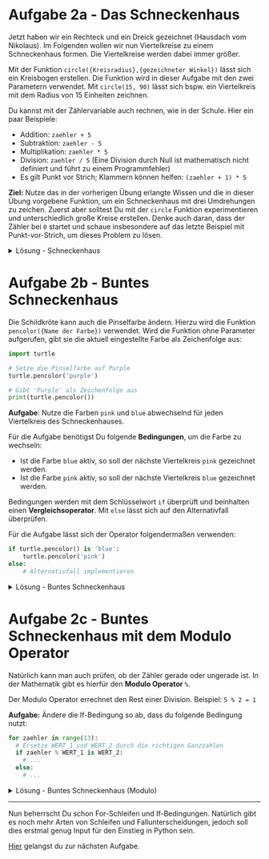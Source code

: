 # Aufgabe 2a - Das Schneckenhaus

Jetzt haben wir ein Rechteck und ein Dreick gezeichnet (Hausdach vom Nikolaus).
Im Folgenden wollen wir nun Viertelkreise zu einem Schneckenhaus formen.
Die Viertelkreise werden dabei immer größer.

Mit der Funktion `circle({Kreisradius},{gezeichneter Winkel})` lässt sich ein Kreisbogen erstellen.
Die Funktion wird in dieser Aufgabe mit den zwei Parametern verwendet.
Mit `circle(15, 90)` lässt sich bspw. ein Viertelkreis mit dem Radius von 15 Einheiten zeichnen.

Du kannst mit der Zählervariable auch rechnen, wie in der Schule. Hier ein paar Beispiele:

- Addition: `zaehler + 5`
- Subtraktion: `zaehler - 5`
- Multiplikation: `zaehler * 5`
- Division: `zaehler / 5` (Eine Division durch Null ist mathematisch nicht definiert und führt zu einem Programmfehler)
- Es gilt Punkt vor Strich; Klammern können helfen: `(zaehler + 1) * 5`

**Ziel:** Nutze das in der vorherigen Übung erlangte Wissen und die in dieser Übung vorgebene Funktion, um ein Schneckenhaus mit drei Umdrehungen zu zeichen.
Zuerst aber solltest Du mit der `circle` Funktion experimentieren und unterschiedlich große Kreise erstellen.
Denke auch daran, dass der Zähler bei `0` startet und schaue insbesondere auf das letzte Beispiel mit Punkt-vor-Strich, um dieses Problem zu lösen.

<details>
<summary>Lösung - Schneckenhaus</summary>

```python
import turtle

for zaehler in range(13):
  turtle.circle((zaehler + 1) * 15, 90)
```

</details>

# Aufgabe 2b - Buntes Schneckenhaus

Die Schildkröte kann auch die Pinselfarbe ändern. 
Hierzu wird die Funktion `pencolor({Name der Farbe})` verwendet.
Wird die Funktion ohne Parameter aufgerufen, gibt sie die aktuell eingestellte Farbe als Zeichenfolge aus:

```python
import turtle

# Setze die Pinselfarbe auf Purple
turtle.pencolor('purple')

# Gibt 'Purple' als Zeichenfolge aus
print(turtle.pencolor())
```

**Aufgabe**: Nutze die Farben `pink` und `blue` abwechselnd für jeden Viertelkreis des Schneckenhauses.

Für die Aufgabe benötigst Du folgende **Bedingungen**, um die Farbe zu wechseln:

- Ist die Farbe `blue` aktiv, so soll der nächste Viertelkreis `pink` gezeichnet werden.
- Ist die Farbe `pink` aktiv, so soll der nächste Viertelkreis `blue` gezeichnet werden.

Bedingungen werden mit dem Schlüsselwort `if` überprüft und beinhalten einen **Vergleichsoperator**.
Mit `else` lässt sich auf den Alternativfall überprüfen.

Für die Aufgabe lässt sich der Operator folgendermaßen verwenden:

```python
if turtle.pencolor() is 'blue':
    turtle.pencolor('pink')
else:
    # Alternativfall implementieren
```

<details>
<summary>Lösung - Buntes Schneckenhaus</summary>

```python
import turtle

turtle.pencolor('pink')

for zaehler in range(13):
  if turtle.pencolor() is 'pink':
    turtle.color('blue')
  else:
    turtle.color('pink')
  
  turtle.circle((zaehler + 1) * 15, 90)
```

</details>

# Aufgabe 2c - Buntes Schneckenhaus mit dem Modulo Operator

Natürlich kann man auch prüfen, ob der Zähler gerade oder ungerade ist.
In der Mathematik gibt es hierfür den **Modulo Operator** `%`.

Der Modulo Operator errechnet den Rest einer Division.
Beispiel: `5 % 2 = 1`

**Aufgabe:** Ändere die If-Bedingung so ab, dass du folgende Bedingung nutzt:

```python
for zaehler in range(13):
  # Ersetze WERT_1 und WERT_2 durch die richtigen Ganzzahlen
  if zaehler % WERT_1 is WERT_2:
    # ...
  else:
    # ...
```

<details>
<summary>Lösung - Buntes Schneckenhaus (Modulo)</summary>

```python
import turtle

turtle.pencolor('pink')

for zaehler in range(13):
  if zaehler % 2 is 0:
    turtle.color('blue')
  else:
    turtle.color('pink')
  
  turtle.circle((zaehler + 1) * 15, 90)
```

</details>

---

Nun beherrscht Du schon For-Schleifen und If-Bedingungen.
Natürlich gibt es noch mehr Arten von Schleifen und Fallunterscheidungen,
jedoch soll dies erstmal genug Input für den Einstieg in Python sein.

[Hier](A3_Tannenbaum.md) gelangst du zur nächsten Aufgabe.
